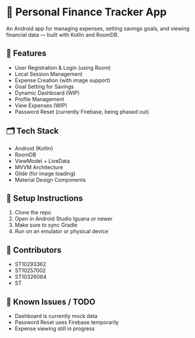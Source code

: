 # 💸 Personal Finance Tracker App

An Android app for managing expenses, setting savings goals, and viewing financial data — built with Kotlin and RoomDB.

## 📱 Features

- User Registration & Login (using Room)
- Local Session Management
- Expense Creation (with image support)
- Goal Setting for Savings
- Dynamic Dashboard (WIP)
- Profile Management
- View Expenses (WIP)
- Password Reset (currently Firebase, being phased out)

## 🗂 Tech Stack

- Android (Kotlin)
- RoomDB
- ViewModel + LiveData
- MVVM Architecture
- Glide (for image loading)
- Material Design Components

## 🔧 Setup Instructions

1. Clone the repo  
2. Open in Android Studio Iguana or newer  
3. Make sure to sync Gradle  
4. Run on an emulator or physical device

## 👥 Contributors

- ST10293362  
- ST10257002  
- ST10326084  
- ST

## 🚧 Known Issues / TODO

- Dashboard is currently mock data  
- Password Reset uses Firebase temporarily  
- Expense viewing still in progress  
